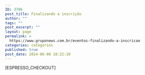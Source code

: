 ```yaml
---
ID: 3706
post_title: Finalizando a inscrição
author: ""
tags: ""
post_excerpt: ""
layout: page
permalink: >
  https://www.gruponews.com.br/eventos-finalizando-a-inscricao
categories: categories
published: true
post_date: 2014-06-08 18:22:10
---
```

[ESPRESSO_CHECKOUT]